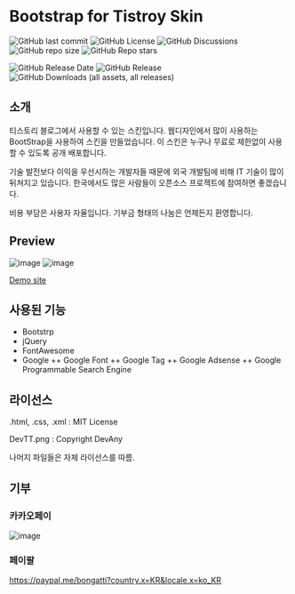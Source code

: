 # Bootstrap for Tistroy Skin #

![GitHub last commit](https://img.shields.io/github/last-commit/DevAnyKR/Tistory_Skin_Bootstrap)
![GitHub License](https://img.shields.io/github/license/devanykr/Tistory_Skin_Bootstrap)
![GitHub Discussions](https://img.shields.io/github/discussions/devanykr/Tistory_Skin_Bootstrap)
![GitHub repo size](https://img.shields.io/github/repo-size/devanykr/Tistory_Skin_Bootstrap)
![GitHub Repo stars](https://img.shields.io/github/stars/devanykr/Tistory_Skin_Bootstrap?style=plastic&label=%E2%AD%90)

![GitHub Release Date](https://img.shields.io/github/release-date/devanykr/Tistory_Skin_Bootstrap)
![GitHub Release](https://img.shields.io/github/v/release/devanykr/Tistory_Skin_Bootstrap)
![GitHub Downloads (all assets, all releases)](https://img.shields.io/github/downloads/devanykr/Tistory_Skin_Bootstrap/total)

## 소개 ##

티스토리 블로그에서 사용할 수 있는 스킨입니다. 웹디자인에서 많이 사용하는 BootStrap을 사용하여 스킨을 만들었습니다.
이 스킨은 누구나 무료로 제한없이 사용할 수 있도록 공개 배포합니다.

기술 발전보다 이익을 우선시하는 개발자들 때문에 외국 개발팀에 비해 IT 기술이 많이 뒤쳐지고 있습니다.
한국에서도 많은 사람들이 오픈소스 프로젝트에 참여하면 좋겠습니다.

비용 부담은 사용자 자율입니다. 기부금 형태의 나눔은 언제든지 환영합니다.

## Preview ##

![image](https://github.com/DevelopmentAnything/Tistory_Skin_Bootstrap/assets/110871727/68a4d079-c627-49a7-a4b6-23dd76f00023)
![image](https://github.com/DevelopmentAnything/Tistory_Skin_Bootstrap/assets/110871727/7db08437-54fe-4531-85bd-79c1a3ab2864)

[Demo site](https://devtt.tistory.com/)

## 사용된 기능 ##

+ Bootstrp
+ jQuery
+ FontAwesome
+ Google
++ Google Font
++ Google Tag
++ Google Adsense
++ Google Programmable Search Engine

## 라이선스 ##

.html, .css, .xml : MIT License

DevTT.png : Copyright DevAny 

나머지 파일들은 자체 라이선스를 따름.

## 기부 ##

### 카카오페이 ###

![image](https://github.com/DevelopmentAnything/Tistory_Skin_Bootstrap/assets/110871727/b4e6f7cf-e492-470a-abee-bdfdf7797462)

### 페이팔 ###
https://paypal.me/bongatti?country.x=KR&locale.x=ko_KR
